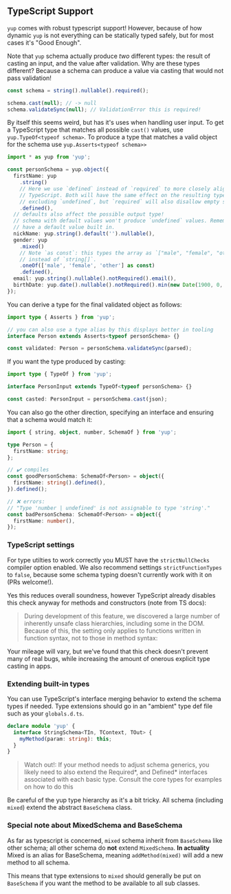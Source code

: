 ## TypeScript Support

`yup` comes with robust typescript support! However, because of how dynamic `yup` is
not everything can be statically typed safely, but for most cases it's "Good Enough".

Note that `yup` schema actually produce _two_ different types: the result of casting an input, and the value after validation.
Why are these types different? Because a schema can produce a value via casting that
would not pass validation!

```js
const schema = string().nullable().required();

schema.cast(null); // -> null
schema.validateSync(null); // ValidationError this is required!
```

By itself this seems weird, but has it's uses when handling user input. To get a
TypeScript type that matches all possible `cast()` values, use `yup.TypeOf<typeof schema>`.
To produce a type that matches a valid object for the schema use `yup.Asserts<typeof schema>>`

```ts
import * as yup from 'yup';

const personSchema = yup.object({
  firstName: yup
    .string()
    // Here we use `defined` instead of `required` to more closely align with
    // TypeScript. Both will have the same effect on the resulting type by
    // excluding `undefined`, but `required` will also disallow empty strings.
    .defined(),
  // defaults also affect the possible output type!
  // schema with default values won't produce `undefined` values. Remember object schema
  // have a default value built in.
  nickName: yup.string().default('').nullable(),
  gender: yup
    .mixed()
    // Note `as const`: this types the array as `["male", "female", "other"]`
    // instead of `string[]`.
    .oneOf(['male', 'female', 'other'] as const)
    .defined(),
  email: yup.string().nullable().notRequired().email(),
  birthDate: yup.date().nullable().notRequired().min(new Date(1900, 0, 1)),
});
```

You can derive a type for the final validated object as follows:

```ts
import type { Asserts } from 'yup';

// you can also use a type alias by this displays better in tooling
interface Person extends Asserts<typeof personSchema> {}

const validated: Person = personSchema.validateSync(parsed);
```

If you want the type produced by casting:

```ts
import type { TypeOf } from 'yup';

interface PersonInput extends TypeOf<typeof personSchema> {}

const casted: PersonInput = personSchema.cast(json);
```

You can also go the other direction, specifying an interface and ensuring that a schema would match it:

```ts
import { string, object, number, SchemaOf } from 'yup';

type Person = {
  firstName: string;
};

// ✔️ compiles
const goodPersonSchema: SchemaOf<Person> = object({
  firstName: string().defined(),
}).defined();

// ❌ errors:
// "Type 'number | undefined' is not assignable to type 'string'."
const badPersonSchema: SchemaOf<Person> = object({
  firstName: number(),
});
```

### TypeScript settings

For type utilties to work correctly you MUST have the `strictNullChecks` compiler option enabled.
We also recommend settings `strictFunctionTypes` to `false`, because some schema
typing doesn't currently work with it on (PRs welcome!).

Yes this reduces overall soundness, however TypeScript already disables this check
anyway for methods and constructors (note from TS docs):

> During development of this feature, we discovered a large number of inherently
> unsafe class hierarchies, including some in the DOM. Because of this,
> the setting only applies to functions written in function syntax, not to those in method syntax:

Your mileage will vary, but we've found that this check doesn't prevent many of
real bugs, while increasing the amount of onerous explicit type casting in apps.

### Extending built-in types

You can use TypeScript's interface merging behavior to extend the schema types
if needed. Type extensions should go in an "ambient" type def file such as your
`globals.d.ts`.

```ts
declare module 'yup' {
  interface StringSchema<TIn, TContext, TOut> {
    myMethod(param: string): this;
  }
}
```

> Watch out!: If your method needs to adjust schema generics, you likely
> need to also extend the Required*, and Defined* interfaces associated with
> each basic type. Consult the core types for examples on how to do this

Be careful of the yup type hierarchy as it's a bit tricky. All schema (including `mixed`)
extend the abstract `BaseSchema` class.

### Special note about MixedSchema and BaseSchema

As far as typescript is concerned, `mixed` schema inherit from `BaseSchema` like other schema; all other schema do **not** extend `MixedSchema`. **In actuality** Mixed is an alias for BaseSchema, meaning `addMethod(mixed)` will add a new method to all schema.

This means that type extensions to `mixed` should generally be put on `BaseSchema` if
you want the method to be available to all sub classes.
